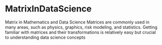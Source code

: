 # MatrixInDataScience
Matrix in Mathematics and Data Science Matrices are commonly used in many areas, such as physics, graphics, risk modeling, and statistics. Getting familiar with matrices and their transformations is relatively easy but crucial to understanding data science concepts
